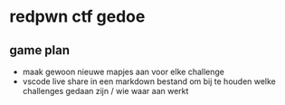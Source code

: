 # redpwn ctf gedoe

## game plan

- maak gewoon nieuwe mapjes aan voor elke challenge
- vscode live share in een markdown bestand om bij te houden welke challenges gedaan zijn / wie waar aan werkt
